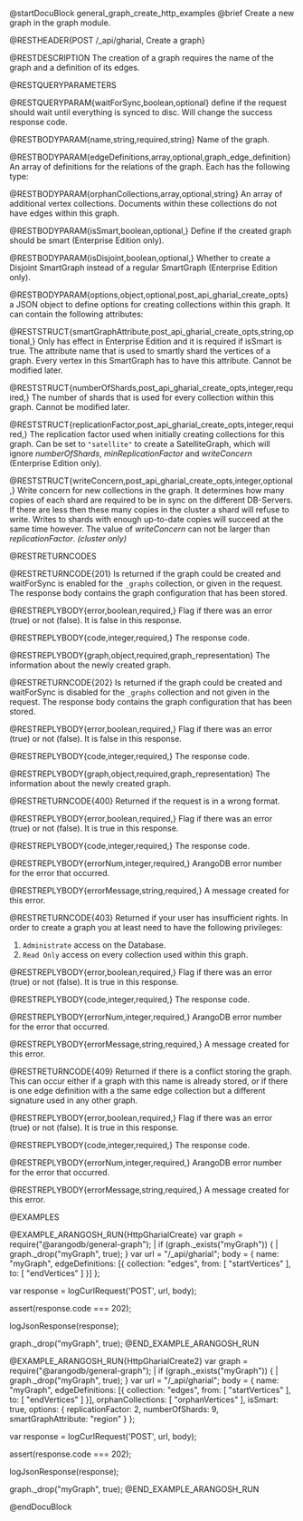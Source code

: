 @startDocuBlock general_graph_create_http_examples
@brief Create a new graph in the graph module.

@RESTHEADER{POST /_api/gharial, Create a graph}

@RESTDESCRIPTION
The creation of a graph requires the name of the graph and a
definition of its edges.

@RESTQUERYPARAMETERS

@RESTQUERYPARAM{waitForSync,boolean,optional}
define if the request should wait until everything is synced to disc.
Will change the success response code.

@RESTBODYPARAM{name,string,required,string}
Name of the graph.

@RESTBODYPARAM{edgeDefinitions,array,optional,graph_edge_definition}
An array of definitions for the relations of the graph.
Each has the following type:

@RESTBODYPARAM{orphanCollections,array,optional,string}
An array of additional vertex collections.
Documents within these collections do not have edges within this graph.

@RESTBODYPARAM{isSmart,boolean,optional,}
Define if the created graph should be smart (Enterprise Edition only).

@RESTBODYPARAM{isDisjoint,boolean,optional,}
Whether to create a Disjoint SmartGraph instead of a regular SmartGraph
(Enterprise Edition only).

@RESTBODYPARAM{options,object,optional,post_api_gharial_create_opts}
a JSON object to define options for creating collections within this graph.
It can contain the following attributes:

@RESTSTRUCT{smartGraphAttribute,post_api_gharial_create_opts,string,optional,}
Only has effect in Enterprise Edition and it is required if isSmart is true.
The attribute name that is used to smartly shard the vertices of a graph.
Every vertex in this SmartGraph has to have this attribute.
Cannot be modified later.

@RESTSTRUCT{numberOfShards,post_api_gharial_create_opts,integer,required,}
The number of shards that is used for every collection within this graph.
Cannot be modified later.

@RESTSTRUCT{replicationFactor,post_api_gharial_create_opts,integer,required,}
The replication factor used when initially creating collections for this graph.
Can be set to `"satellite"` to create a SatelliteGraph, which will ignore
*numberOfShards*, *minReplicationFactor* and *writeConcern*
(Enterprise Edition only).

@RESTSTRUCT{writeConcern,post_api_gharial_create_opts,integer,optional,}
Write concern for new collections in the graph.
It determines how many copies of each shard are required to be
in sync on the different DB-Servers. If there are less then these many copies
in the cluster a shard will refuse to write. Writes to shards with enough
up-to-date copies will succeed at the same time however. The value of
*writeConcern* can not be larger than *replicationFactor*. _(cluster only)_

@RESTRETURNCODES

@RESTRETURNCODE{201}
Is returned if the graph could be created and waitForSync is enabled
for the `_graphs` collection, or given in the request.
The response body contains the graph configuration that has been stored.

@RESTREPLYBODY{error,boolean,required,}
Flag if there was an error (true) or not (false).
It is false in this response.

@RESTREPLYBODY{code,integer,required,}
The response code.

@RESTREPLYBODY{graph,object,required,graph_representation}
The information about the newly created graph.

@RESTRETURNCODE{202}
Is returned if the graph could be created and waitForSync is disabled
for the `_graphs` collection and not given in the request.
The response body contains the graph configuration that has been stored.

@RESTREPLYBODY{error,boolean,required,}
Flag if there was an error (true) or not (false).
It is false in this response.

@RESTREPLYBODY{code,integer,required,}
The response code.

@RESTREPLYBODY{graph,object,required,graph_representation}
The information about the newly created graph.

@RESTRETURNCODE{400}
Returned if the request is in a wrong format.

@RESTREPLYBODY{error,boolean,required,}
Flag if there was an error (true) or not (false).
It is true in this response.

@RESTREPLYBODY{code,integer,required,}
The response code.

@RESTREPLYBODY{errorNum,integer,required,}
ArangoDB error number for the error that occurred.

@RESTREPLYBODY{errorMessage,string,required,}
A message created for this error.

@RESTRETURNCODE{403}
Returned if your user has insufficient rights.
In order to create a graph you at least need to have the following privileges:<br>
  1. `Administrate` access on the Database.
  2. `Read Only` access on every collection used within this graph.

@RESTREPLYBODY{error,boolean,required,}
Flag if there was an error (true) or not (false).
It is true in this response.

@RESTREPLYBODY{code,integer,required,}
The response code.

@RESTREPLYBODY{errorNum,integer,required,}
ArangoDB error number for the error that occurred.

@RESTREPLYBODY{errorMessage,string,required,}
A message created for this error.

@RESTRETURNCODE{409}
Returned if there is a conflict storing the graph. This can occur
either if a graph with this name is already stored, or if there is one
edge definition with a the same edge collection but a different signature
used in any other graph.

@RESTREPLYBODY{error,boolean,required,}
Flag if there was an error (true) or not (false).
It is true in this response.

@RESTREPLYBODY{code,integer,required,}
The response code.

@RESTREPLYBODY{errorNum,integer,required,}
ArangoDB error number for the error that occurred.

@RESTREPLYBODY{errorMessage,string,required,}
A message created for this error.

@EXAMPLES

@EXAMPLE_ARANGOSH_RUN{HttpGharialCreate}
  var graph = require("@arangodb/general-graph");
| if (graph._exists("myGraph")) {
|    graph._drop("myGraph", true);
  }
  var url = "/_api/gharial";
  body = {
    name: "myGraph",
    edgeDefinitions: [{
      collection: "edges",
      from: [ "startVertices" ],
      to: [ "endVertices" ]
    }]
  };

  var response = logCurlRequest('POST', url, body);

  assert(response.code === 202);

  logJsonResponse(response);

  graph._drop("myGraph", true);
@END_EXAMPLE_ARANGOSH_RUN

@EXAMPLE_ARANGOSH_RUN{HttpGharialCreate2}
  var graph = require("@arangodb/general-graph");
| if (graph._exists("myGraph")) {
|    graph._drop("myGraph", true);
  }
  var url = "/_api/gharial";
  body = {
    name: "myGraph",
    edgeDefinitions: [{
      collection: "edges",
      from: [ "startVertices" ],
      to: [ "endVertices" ]
    }],
    orphanCollections: [ "orphanVertices" ],
    isSmart: true,
    options: {
      replicationFactor: 2,
      numberOfShards: 9,
      smartGraphAttribute: "region"
    }
  };

  var response = logCurlRequest('POST', url, body);

  assert(response.code === 202);

  logJsonResponse(response);

  graph._drop("myGraph", true);
@END_EXAMPLE_ARANGOSH_RUN

@endDocuBlock
